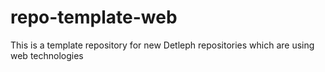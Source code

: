 # repo-template-web

This is a template repository for new Detleph repositories which are using web technologies
